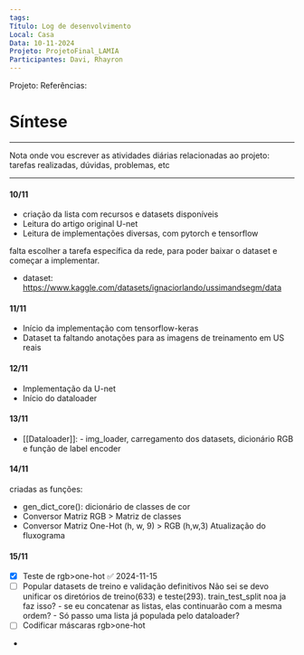 ```yaml
---
tags: 
Título: Log de desenvolvimento
Local: Casa
Data: 10-11-2024
Projeto: ProjetoFinal_LAMIA
Participantes: Davi, Rhayron
---
```

Projeto:
Referências:  

# Síntese
---
Nota onde vou escrever as atividades diárias relacionadas ao projeto: tarefas realizadas, dúvidas, problemas, etc

---
#### 10/11 

- criação da lista com recursos e datasets disponíveis
- Leitura do artigo original U-net
- Leitura de implementações diversas, com pytorch e tensorflow

falta escolher a tarefa específica da rede,  para poder baixar o dataset e começar a implementar.
- dataset: https://www.kaggle.com/datasets/ignaciorlando/ussimandsegm/data

#### 11/11
- Início da implementação com tensorflow-keras
- Dataset ta faltando anotações para as imagens de treinamento em US reais

#### 12/11
- Implementação da U-net 
- Início do dataloader
#### 13/11
- [[Dataloader]]: - img_loader, carregamento dos datasets, dicionário RGB e função de label encoder
#### 14/11
criadas as funções: 
- gen_dict_core(): dicionário de classes de cor
- Conversor Matriz RGB > Matriz de classes
- Conversor Matriz One-Hot (h, w, 9) > RGB (h,w,3)
Atualização do fluxograma

#### 15/11
- [x] Teste de rgb>one-hot ✅ 2024-11-15
- [ ] Popular datasets de treino e validação definitivos
		Não sei se devo unificar os diretórios de treino(633) e teste(293).
		train_test_split noa ja faz isso? 
		- se eu concatenar as listas, elas continuarão com a mesma ordem?
		- Só passo uma lista já populada pelo dataloader?
- [ ]  Codificar máscaras rgb>one-hot
- 

  